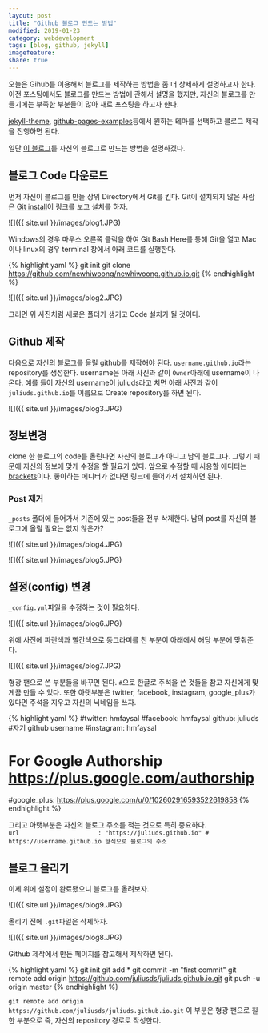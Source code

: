 ```yaml
---
layout: post
title: "Github 블로그 만드는 방법"
modified: 2019-01-23
category: webdevelopment
tags: [blog, github, jekyll]
imagefeature: 
share: true
---
```


 오늘은 Gihub를 이용해서 블로그를 제작하는 방법을 좀 더 상세하게 설명하고자 한다. 이전 포스팅에서도 블로그를 만드는 방법에 관해서 설명을 했지만, 자신의 블로그를 만들기에는 부족한 부분들이 많아 새로 포스팅을 하고자 한다.
 
 [jekyll-theme](https://github.com/topics/jekyll-theme), [github-pages-examples](https://github.com/collections/github-pages-examples)등에서 원하는 테마를 선택하고 블로그 제작을 진행하면 된다.
 
 일단 [이 블로그](https://github.com/newhiwoong/newhiwoong.github.io)를 자신의 블로그로 만드는 방법을 설명하겠다.
 
## 블로그 Code 다운로드
먼저 자신이 블로그를 만들 상위 Directory에서 Git를 킨다. Git이 설치되지 않은 사람은 [Git install](https://git-scm.com/book/ko/v2/%EC%8B%9C%EC%9E%91%ED%95%98%EA%B8%B0-Git-%EC%84%A4%EC%B9%98)이 링크를 보고 설치를 하자.

![]({{ site.url }}/images/blog1.JPG)


Windows의 경우 마우스 오른쪽 클릭을 하여 Git Bash Here를 통해 Git을 열고 Mac이나 linux의 경우 terminal 창에서 아래 코드를 실행한다.

{% highlight yaml %}
git init
git clone https://github.com/newhiwoong/newhiwoong.github.io.git
{% endhighlight %}

![]({{ site.url }}/images/blog2.JPG)

그러면 위 사진처럼 새로운 폴더가 생기고 Code 설치가 될 것이다.

## Github 제작
다음으로 자신의 블로그를 올릴 github를 제작해야 된다. `username.github.io`라는 repository를 생성한다. username은 아래 사진과 같이 `Owner`아래에 username이 나온다. 예를 들어 자신의 username이 juliuds라고 치면 아래 사진과 같이 `juliuds.github.io`를 이름으로 Create repository를 하면 된다.

![]({{ site.url }}/images/blog3.JPG)

## 정보변경
clone 한 블로그의 code를 올린다면 자신의 블로그가 아니고 남의 블로그다. 그렇기 때문에 자신의 정보에 맞게 수정을 할 필요가 있다. 앞으로 수정할 때 사용할 에디터는 [brackets](http://brackets.io/)이다. 좋아하는 에디터가 없다면 링크에 들어가서 설치하면 된다.

### Post 제거
`_posts` 폴더에 들어가서 기존에 있는 post들을 전부 삭제한다. 남의 post를 자신의 블로그에 올릴 필요는 없지 않은가?

![]({{ site.url }}/images/blog4.JPG)

![]({{ site.url }}/images/blog5.JPG)

## 설정(config) 변경
`_config.yml`파일을 수정하는 것이 필요하다. 

![]({{ site.url }}/images/blog6.JPG)  

위에 사진에 파란색과 빨간색으로 동그라미를 친 부분이 아래에서 해당 부분에 맞춰준다.

![]({{ site.url }}/images/blog7.JPG)  

형광 팬으로 쓴 부분들을 바꾸면 된다. `#`으로 한글로 주석을 쓴 것들을 참고 자신에게 맞게끔 만들 수 있다. 또한 아랫부분은 twitter, facebook, instagram, google_plus가 있다면 주석을 지우고 자신의 닉네임을 쓰자.

{% highlight yaml %}
#twitter:        hmfaysal
#facebook:       hmfaysal
github:         juliuds   #자기 github username
#instagram:      hmfaysal
# For Google Authorship https://plus.google.com/authorship
#google_plus:    https://plus.google.com/u/0/102602916593522619858
{% endhighlight %}

그리고 아랫부분은 자신의 블로그 주소를 적는 것으로 특히 중요하다.  
`url                      : "https://juliuds.github.io" # https://username.github.io 형식으로 블로그의 주소`

## 블로그 올리기
이제 위에 설정이 완료됐으니 블로그를 올려보자.

![]({{ site.url }}/images/blog9.JPG)  

올리기 전에 `.git`파일은 삭제하자.

![]({{ site.url }}/images/blog8.JPG)  

Github 제작에서 만든 페이지를 참고해서 제작하면 된다.

{% highlight yaml %}
git init
git add *
git commit -m "first commit"
git remote add origin https://github.com/juliusds/juliuds.github.io.git
git push -u origin master
{% endhighlight %}

`git remote add origin https://github.com/juliusds/juliuds.github.io.git` 이 부분은 형광 팬으로 칠한 부분으로 즉, 자신의 repository 경로로 작성한다.

